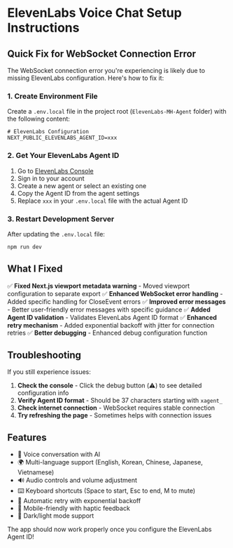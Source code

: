 # ElevenLabs Voice Chat Setup Instructions

## Quick Fix for WebSocket Connection Error

The WebSocket connection error you're experiencing is likely due to missing ElevenLabs configuration. Here's how to fix it:

### 1. Create Environment File

Create a `.env.local` file in the project root (`ElevenLabs-MH-Agent` folder) with the following content:

```env
# ElevenLabs Configuration
NEXT_PUBLIC_ELEVENLABS_AGENT_ID=xxx
```

### 2. Get Your ElevenLabs Agent ID

1. Go to [ElevenLabs Console](https://elevenlabs.io/app/conversational-ai)
2. Sign in to your account
3. Create a new agent or select an existing one
4. Copy the Agent ID from the agent settings
5. Replace `xxx` in your `.env.local` file with the actual Agent ID

### 3. Restart Development Server

After updating the `.env.local` file:

```bash
npm run dev
```

## What I Fixed

✅ **Fixed Next.js viewport metadata warning** - Moved viewport configuration to separate export
✅ **Enhanced WebSocket error handling** - Added specific handling for CloseEvent errors
✅ **Improved error messages** - Better user-friendly error messages with specific guidance
✅ **Added Agent ID validation** - Validates ElevenLabs Agent ID format
✅ **Enhanced retry mechanism** - Added exponential backoff with jitter for connection retries
✅ **Better debugging** - Enhanced debug configuration function

## Troubleshooting

If you still experience issues:

1. **Check the console** - Click the debug button (⚠️) to see detailed configuration info
2. **Verify Agent ID format** - Should be 37 characters starting with `xagent_`
3. **Check internet connection** - WebSocket requires stable connection
4. **Try refreshing the page** - Sometimes helps with connection issues

## Features

- 🎤 Voice conversation with AI
- 🌍 Multi-language support (English, Korean, Chinese, Japanese, Vietnamese)
- 🔊 Audio controls and volume adjustment
- ⌨️ Keyboard shortcuts (Space to start, Esc to end, M to mute)
- 🔄 Automatic retry with exponential backoff
- 📱 Mobile-friendly with haptic feedback
- 🎨 Dark/light mode support

The app should now work properly once you configure the ElevenLabs Agent ID!
